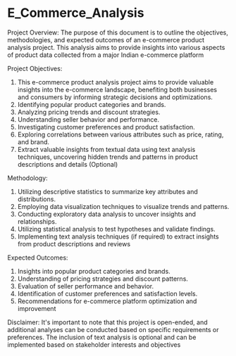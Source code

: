 # E_Commerce_Analysis
Project Overview:
 The purpose of this document is to outline the objectives,
 methodologies, and expected outcomes of an e-commerce product
 analysis project. This analysis aims to provide insights into various
 aspects of product data collected from a major Indian e-commerce
 platform

 Project Objectives:
 1. This e-commerce product analysis project aims to provide valuable insights into the e-commerce landscape, benefiting both businesses and consumers by informing strategic decisions and optimizations.
 2. Identifying popular product categories and brands.
 3. Analyzing pricing trends and discount strategies.
 4. Understanding seller behavior and performance.
 5. Investigating customer preferences and product satisfaction.
 6. Exploring correlations between various attributes such as price, rating, and brand.
 5. Extract valuable insights from textual data using text analysis techniques, uncovering hidden trends and patterns in product descriptions and details (Optional)

 Methodology:
 1. Utilizing descriptive statistics to summarize key attributes and distributions.
 2. Employing data visualization techniques to visualize trends and patterns.
 3. Conducting exploratory data analysis to uncover insights and relationships.
 4. Utilizing statistical analysis to test hypotheses and validate findings.
 5. Implementing text analysis techniques (if required) to extract insights from product descriptions and reviews

Expected Outcomes:
 1. Insights into popular product categories and brands.
 2. Understanding of pricing strategies and discount patterns.
 3. Evaluation of seller performance and behavior.
 4. Identification of customer preferences and satisfaction levels.
 5. Recommendations for e-commerce platform optimization and improvement

Disclaimer:
 It's important to note that this project is open-ended, and additional analyses can be conducted based on specific requirements or preferences. The inclusion of text analysis is
 optional and can be implemented based on stakeholder interests and objectives
